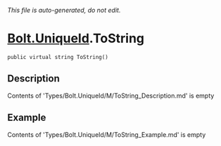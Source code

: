 *This file is auto-generated, do not edit.*

# [Bolt.UniqueId](Types/Bolt.UniqueId.md).ToString
`public virtual string ToString()`
## Description
Contents of 'Types/Bolt.UniqueId/M/ToString_Description.md' is empty
## Example
Contents of 'Types/Bolt.UniqueId/M/ToString_Example.md' is empty
